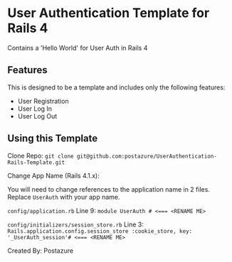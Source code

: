 # User Authentication Template for Rails 4

Contains a 'Hello World' for User Auth in Rails 4

## Features
This is designed to be a template and includes only the following features:

* User Registration
* User Log In
* User Log Out


## Using this Template
Clone Repo: `git clone git@github.com:postazure/UserAuthentication-Rails-Template.git`

Change App Name (Rails 4.1.x):

You will need to change references to the application name in 2 files.
Replace `UserAuth` with your app name.

`config/application.rb`
Line 9: `module UserAuth # <=== <RENAME ME>`

`config/initializers/session_store.rb`
Line 3: `Rails.application.config.session_store :cookie_store, key: '_UserAuth_session'# <=== <RENAME ME>`



Created By: Postazure
